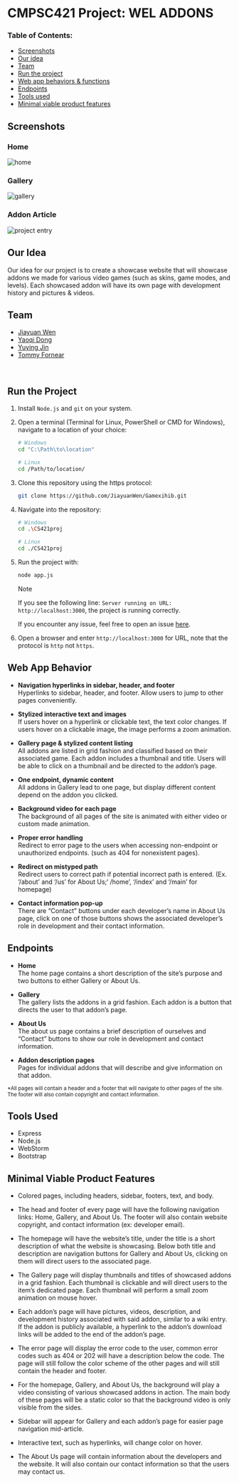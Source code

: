 # CMPSC421 Project: WEL ADDONS

### Table of Contents:
* [Screenshots](https://github.com/Yuying-Jin/CS421proj#screenshots)
* [Our idea](https://github.com/Yuying-Jin/CS421proj#our-idea)
* [Team](https://github.com/Yuying-Jin/CS421proj#team)
* [Run the project](https://github.com/Yuying-Jin/CS421proj#run-the-project)
* [Web app behaviors & functions](https://github.com/Yuying-Jin/CS421proj#web-app-behavior)
* [Endpoints](https://github.com/Yuying-Jin/CS421proj#endpoints)
* [Tools used](https://github.com/Yuying-Jin/CS421proj#tools-used)
* [Minimal viable product features](https://github.com/Yuying-Jin/CS421proj#minimal-viable-product-features)

<!-- 
* [Front end & Back end](https://github.com/Yuying-Jin/CS421proj#front-end) 
* [Stretch goals](https://github.com/Yuying-Jin/CS421proj#stretch-goals)
-->

## Screenshots
### Home
![home](https://github.com/Yuying-Jin/CS421proj/blob/project/preview/home.png)
### Gallery
![gallery](https://github.com/Yuying-Jin/CS421proj/blob/project/preview/gallery.png)
### Addon Article
![project entry](https://github.com/Yuying-Jin/CS421proj/blob/project/preview/proj-ENtry.png)

## Our Idea
Our idea for our project is to create a showcase website that will showcase addons we made for various video games (such as skins, game modes, and levels). Each showcased addon will have its own page with development history and pictures & videos. 

## Team
* [Jiayuan Wen](https://github.com/JiayuanWen)
* [Yaoqi Dong](https://github.com/yaoqidong)
* [Yuying Jin](https://github.com/Yuying-Jin)
* [Tommy Fornear](https://github.com/tjf5611)

<br/>

## Run the Project
1. Install `Node.js` and `git` on your system. 
2. Open a terminal (Terminal for Linux, PowerShell or CMD for Windows), navigate to a location of your choice:
   ``` bash
   # Windows
   cd "C:\Path\to\location"

   # Linux
   cd /Path/to/location/
   ``` 
3. Clone this repository using the https protocol:
   ``` bash
   git clone https://github.com/JiayuanWen/Gamexihib.git
   ```
4. Navigate into the repository:
   ``` bash
   # Windows
   cd .\CS421proj

   # Linux
   cd ./CS421proj
   ```
5. Run the project with: 
   ``` bash
   node app.js
   ```
   
   > [!NOTE]
   > If you see the following line: `Server running on URL: http://localhost:3000`, the project is running correctly. 
   > 
   > If you encounter any issue, feel free to open an issue [here](https://github.com/Yuying-Jin/CS421proj/issues).

6. Open a browser and enter `http://localhost:3000` for URL, note that the protocol is `http` not `https`.

<!--
## Front end
Uses EJS(html), CSS, and frontend JavaScript files to determine the appearance and placement of text, images, and videos for the site’s pages. Some frontend JavaScript scripts are used to pass queries to backend. 

## Back end
Uses Node.js to run server. Uses Express to receive page requests and render associating EJS(html) and accommodating CSS, image, and video files into web pages.
-->


## Web App Behavior
* **Navigation hyperlinks in sidebar, header, and footer** \
Hyperlinks to sidebar, header, and footer. Allow users to jump to other pages conveniently.


* **Stylized interactive text and images** \
If users hover on a hyperlink or clickable text, the text color changes. If users hover on a clickable image, the image performs a zoom animation.


* **Gallery page & stylized content listing** \
All addons are listed in grid fashion and classified based on their associated game. Each addon includes a thumbnail and title. Users will be able to click on a thumbnail and be directed to the addon’s page.


* **One endpoint, dynamic content** \
All addons in Gallery lead to one page, but display different content depend on the addon you clicked. 


* **Background video for each page** \
The background of all pages of the site is animated with either video or custom made animation.


* **Proper error handling** \
Redirect to error page to the users when accessing non-endpoint or unauthorized endpoints. (such as 404 for nonexistent pages). 

* **Redirect on mistyped path** \
Redirect users to correct path if potential incorrect path is entered. (Ex. ‘/about’ and ‘/us’ for About Us;‘ /home’, ‘/index’ and ‘/main’ for homepage)

* **Contact information pop-up** \
There are “Contact” buttons under each developer’s name in About Us page, click on one of those buttons shows the associated developer’s role in development and their contact information. 



## Endpoints
* **Home** \
The home page contains a short description of the site’s purpose and two buttons to either Gallery or About Us.


* **Gallery** \
The gallery lists the addons in a grid fashion. Each addon is a button that directs the user to that addon’s page.


* **About Us** \
The about us page contains a brief description of ourselves and “Contact” buttons to show our role in development and contact information.


* **Addon description pages** \
Pages for individual addons that will describe and give information on that addon.


<sub>*All pages will contain a header and a footer that will navigate to other pages of the site. The footer will also contain copyright and contact information.</sub>

## Tools Used
* Express
* Node.js
* WebStorm
* Bootstrap


## Minimal Viable Product Features
* Colored pages, including headers, sidebar, footers, text, and body.


* The head and footer of every page will have the following navigation links: Home, Gallery,  and About Us. The footer will also contain website copyright, and contact information (ex: developer email). 


* The homepage will have the website’s title, under the title is a short description of what the website is showcasing. Below both title and description are navigation buttons for Gallery and About Us, clicking on them will direct users to the associated page.


* The Gallery page will display thumbnails and titles of showcased addons in a grid fashion. Each thumbnail is clickable and will direct users to the item’s dedicated page. Each thumbnail will perform a small zoom animation on mouse hover. 

* Each addon’s page will have pictures, videos, description, and development history associated with said addon, similar to a wiki entry. If the addon is publicly available, a hyperlink to the addon’s download links will be added to the end of the addon’s page. 

* The error page will display the error code to the user, common error codes such as 404 or 202 will have a description below the code. The page will still follow the color scheme of the other pages and will still contain the header and footer.

* For the homepage, Gallery, and About Us, the background will play a video consisting of various showcased addons in action. The main body of these pages will be a static color so that the background video is only visible from the sides.

* Sidebar will appear for Gallery and each addon’s page for easier page navigation mid-article.

* Interactive text, such as hyperlinks, will change color on hover.

* The About Us page will contain information about the developers and the website. It will also contain our contact information so that the users may contact us. 

<!--
## Stretch Goals
* Implementing a search function and a search result page that will allow the user to search for a specific addon(s).

* Implementing a sorting function in Gallery and Search Result that will sort the addon thumbnails alphabetically or by their release date.

* Implement comment API, which allows users to post comments with or without an account at the bottom of each item’s page (Emojis, pictures, and GIFs are also allowed).
-->

